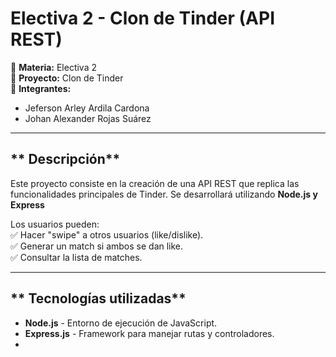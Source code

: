 # **Electiva 2 - Clon de Tinder (API REST)**
📌 **Materia:** Electiva 2  
📌 **Proyecto:** Clon de Tinder  
📌 **Integrantes:**  
- Jeferson Arley Ardila Cardona  
- Johan Alexander Rojas Suárez  

---

## ** Descripción**  
Este proyecto consiste en la creación de una API REST que replica las funcionalidades principales de Tinder. Se desarrollará utilizando **Node.js y Express**   

Los usuarios pueden:  
✅ Hacer "swipe" a otros usuarios (like/dislike).  
✅ Generar un match si ambos se dan like.  
✅ Consultar la lista de matches.  

---

## ** Tecnologías utilizadas**  
- **Node.js** - Entorno de ejecución de JavaScript.  
- **Express.js** - Framework para manejar rutas y controladores.  
- 
